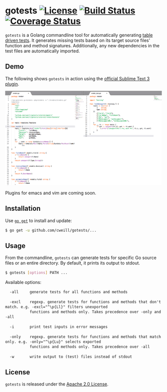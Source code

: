 # gotests [![License](https://img.shields.io/badge/license-Apache%202.0-blue.svg)](https://github.com/cweill/gotests/blob/master/LICENSE) [![Build Status](https://travis-ci.org/cweill/gotests.svg?branch=master)](https://travis-ci.org/cweill/gotests) [![Coverage Status](https://coveralls.io/repos/github/cweill/gotests/badge.svg?branch=master)](https://coveralls.io/github/cweill/gotests?branch=master)

`gotests` is a Golang commandline tool for automatically generating [table driven tests](https://github.com/golang/go/wiki/TableDrivenTests). It generates missing tests based on its target source files' function and method signatures. Additionally, any new dependencies in the test files are automatically imported.

## Demo

The following shows `gotests` in action using the [official Sublime Text 3 plugin](https://github.com/cweill/GoTests-Sublime).

![demo](https://github.com/cweill/GoTests-Sublime/blob/master/gotests.gif)

Plugins for emacs and vim are coming soon.

## Installation

Use [`go get`](https://golang.org/cmd/go/#hdr-Download_and_install_packages_and_dependencies) to install and update:
```sh
$ go get -u github.com/cweill/gotests/...
```

## Usage

From the commandline, `gotests` can generate tests for specific Go source files or an entire directory. By default, it prints its output to stdout.
```sh
$ gotests [options] PATH ...
```
Available options:
```
  -all     generate tests for all functions and methods
  
  -excl    regexp. generate tests for functions and methods that don't match. e.g. -excl="^\p{Ll}" filters unexported
    	   functions and methods only. Takes precedence over -only and -all
    	   
  -i	   print test inputs in error messages
  
  -only    regexp. generate tests for functions and methods that match only. e.g. -only="^\p{Lu}" selects exported 
           functions and methods only. Takes precedence over -all
  
  -w       write output to (test) files instead of stdout
```

## License

`gotests` is released under the [Apache 2.0 License](http://www.apache.org/licenses/LICENSE-2.0).
